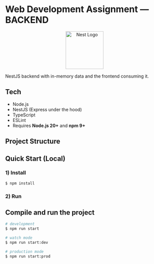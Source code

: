 # Web Development Assignment — BACKEND

<p align="center">
  <a href="http://nestjs.com/" target="blank"><img src="https://nestjs.com/img/logo-small.svg" width="120" alt="Nest Logo" /></a>
</p>

NestJS backend with in-memory data and the frontend consuming it.

## Tech

- Node.js
- NestJS (Express under the hood)
- TypeScript
- ESLint
- Requires **Node.js 20+** and **npm 9+**

## Project Structure

## Quick Start (Local)

### 1) Install

```bash
$ npm install
```

### 2) Run

## Compile and run the project

```bash
# development
$ npm run start

# watch mode
$ npm run start:dev

# production mode
$ npm run start:prod
```
